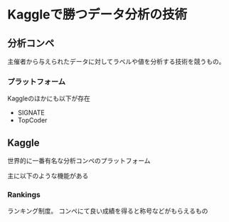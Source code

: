 # Kaggleで勝つデータ分析の技術

## 分析コンペ

主催者から与えられたデータに対してラベルや値を分析する技術を競うもの。

### プラットフォーム

Kaggleのほかにも以下が存在
- SIGNATE
- TopCoder

## Kaggle

世界的に一番有名な分析コンペのプラットフォーム

主に以下のような機能がある

### Rankings 

ランキング制度。
コンペにて良い成績を得ると称号などがもらえるもの

